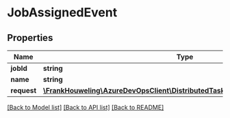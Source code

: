 # JobAssignedEvent

## Properties
Name | Type | Description | Notes
------------ | ------------- | ------------- | -------------
**jobId** | **string** |  | [optional] 
**name** | **string** |  | [optional] 
**request** | [**\FrankHouweling\AzureDevOpsClient\DistributedTask\Model\TaskAgentJobRequest**](TaskAgentJobRequest.md) |  | [optional] 

[[Back to Model list]](../README.md#documentation-for-models) [[Back to API list]](../README.md#documentation-for-api-endpoints) [[Back to README]](../README.md)


